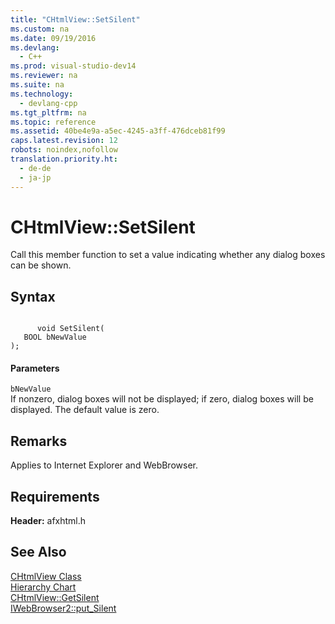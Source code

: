 ```yaml
---
title: "CHtmlView::SetSilent"
ms.custom: na
ms.date: 09/19/2016
ms.devlang: 
  - C++
ms.prod: visual-studio-dev14
ms.reviewer: na
ms.suite: na
ms.technology: 
  - devlang-cpp
ms.tgt_pltfrm: na
ms.topic: reference
ms.assetid: 40be4e9a-a5ec-4245-a3ff-476dceb81f99
caps.latest.revision: 12
robots: noindex,nofollow
translation.priority.ht: 
  - de-de
  - ja-jp
---
```

# CHtmlView::SetSilent
Call this member function to set a value indicating whether any dialog boxes can be shown.  
  
## Syntax  
  
```  
  
      void SetSilent(  
   BOOL bNewValue   
);  
```  
  
#### Parameters  
 `bNewValue`  
 If nonzero, dialog boxes will not be displayed; if zero, dialog boxes will be displayed. The default value is zero.  
  
## Remarks  
 Applies to Internet Explorer and WebBrowser.  
  
## Requirements  
 **Header:** afxhtml.h  
  
## See Also  
 [CHtmlView Class](../vs140/CHtmlView-Class.md)   
 [Hierarchy Chart](../vs140/Hierarchy-Chart.md)   
 [CHtmlView::GetSilent](../vs140/CHtmlView--GetSilent.md)   
 [IWebBrowser2::put_Silent](https://msdn.microsoft.com/en-us/library/aa768269.aspx)